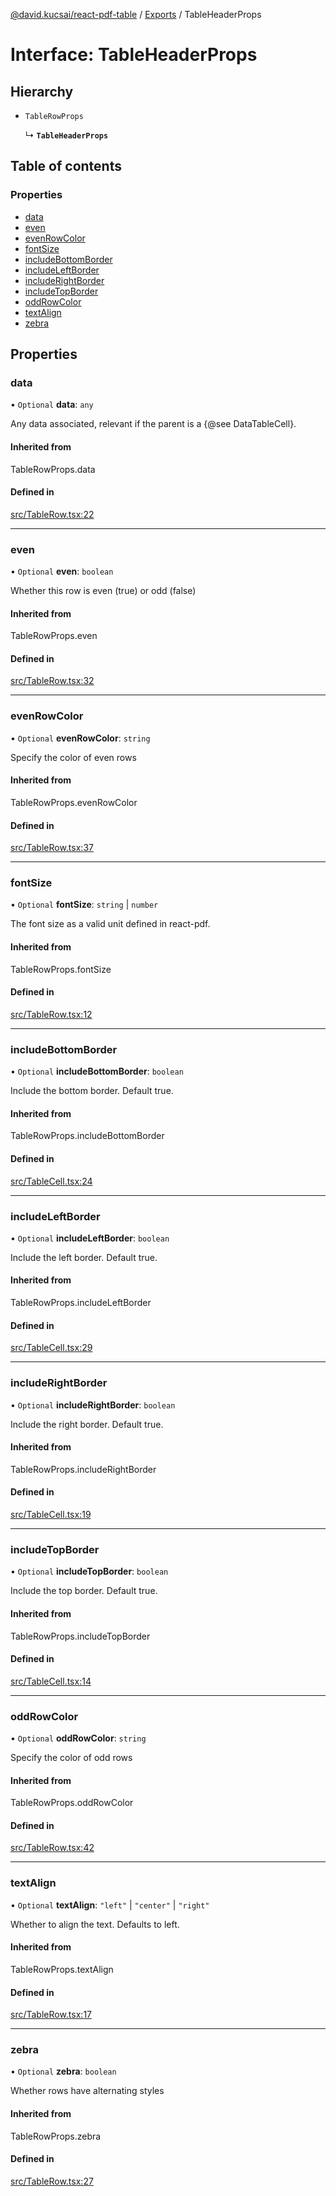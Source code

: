 [@david.kucsai/react-pdf-table](../README.md) / [Exports](../modules.md) / TableHeaderProps

# Interface: TableHeaderProps

## Hierarchy

- `TableRowProps`

  ↳ **`TableHeaderProps`**

## Table of contents

### Properties

- [data](TableHeaderProps.md#data)
- [even](TableHeaderProps.md#even)
- [evenRowColor](TableHeaderProps.md#evenrowcolor)
- [fontSize](TableHeaderProps.md#fontsize)
- [includeBottomBorder](TableHeaderProps.md#includebottomborder)
- [includeLeftBorder](TableHeaderProps.md#includeleftborder)
- [includeRightBorder](TableHeaderProps.md#includerightborder)
- [includeTopBorder](TableHeaderProps.md#includetopborder)
- [oddRowColor](TableHeaderProps.md#oddrowcolor)
- [textAlign](TableHeaderProps.md#textalign)
- [zebra](TableHeaderProps.md#zebra)

## Properties

### data

• `Optional` **data**: `any`

Any data associated, relevant if the parent is a {@see DataTableCell}.

#### Inherited from

TableRowProps.data

#### Defined in

[src/TableRow.tsx:22](https://github.com/mohan-bitla/react-pdf-table/blob/433583f/src/TableRow.tsx#L22)

___

### even

• `Optional` **even**: `boolean`

Whether this row is even (true) or odd (false)

#### Inherited from

TableRowProps.even

#### Defined in

[src/TableRow.tsx:32](https://github.com/mohan-bitla/react-pdf-table/blob/433583f/src/TableRow.tsx#L32)

___

### evenRowColor

• `Optional` **evenRowColor**: `string`

Specify the color of even rows

#### Inherited from

TableRowProps.evenRowColor

#### Defined in

[src/TableRow.tsx:37](https://github.com/mohan-bitla/react-pdf-table/blob/433583f/src/TableRow.tsx#L37)

___

### fontSize

• `Optional` **fontSize**: `string` \| `number`

The font size as a valid unit defined in react-pdf.

#### Inherited from

TableRowProps.fontSize

#### Defined in

[src/TableRow.tsx:12](https://github.com/mohan-bitla/react-pdf-table/blob/433583f/src/TableRow.tsx#L12)

___

### includeBottomBorder

• `Optional` **includeBottomBorder**: `boolean`

Include the bottom border. Default true.

#### Inherited from

TableRowProps.includeBottomBorder

#### Defined in

[src/TableCell.tsx:24](https://github.com/mohan-bitla/react-pdf-table/blob/433583f/src/TableCell.tsx#L24)

___

### includeLeftBorder

• `Optional` **includeLeftBorder**: `boolean`

Include the left border. Default true.

#### Inherited from

TableRowProps.includeLeftBorder

#### Defined in

[src/TableCell.tsx:29](https://github.com/mohan-bitla/react-pdf-table/blob/433583f/src/TableCell.tsx#L29)

___

### includeRightBorder

• `Optional` **includeRightBorder**: `boolean`

Include the right border. Default true.

#### Inherited from

TableRowProps.includeRightBorder

#### Defined in

[src/TableCell.tsx:19](https://github.com/mohan-bitla/react-pdf-table/blob/433583f/src/TableCell.tsx#L19)

___

### includeTopBorder

• `Optional` **includeTopBorder**: `boolean`

Include the top border. Default true.

#### Inherited from

TableRowProps.includeTopBorder

#### Defined in

[src/TableCell.tsx:14](https://github.com/mohan-bitla/react-pdf-table/blob/433583f/src/TableCell.tsx#L14)

___

### oddRowColor

• `Optional` **oddRowColor**: `string`

Specify the color of odd rows

#### Inherited from

TableRowProps.oddRowColor

#### Defined in

[src/TableRow.tsx:42](https://github.com/mohan-bitla/react-pdf-table/blob/433583f/src/TableRow.tsx#L42)

___

### textAlign

• `Optional` **textAlign**: ``"left"`` \| ``"center"`` \| ``"right"``

Whether to align the text. Defaults to left.

#### Inherited from

TableRowProps.textAlign

#### Defined in

[src/TableRow.tsx:17](https://github.com/mohan-bitla/react-pdf-table/blob/433583f/src/TableRow.tsx#L17)

___

### zebra

• `Optional` **zebra**: `boolean`

Whether rows have alternating styles

#### Inherited from

TableRowProps.zebra

#### Defined in

[src/TableRow.tsx:27](https://github.com/mohan-bitla/react-pdf-table/blob/433583f/src/TableRow.tsx#L27)
